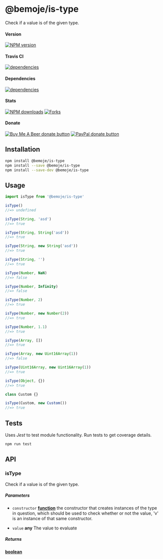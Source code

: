 # @bemoje/is-type

Check if a value is of the given type.

#### Version

<span><a href="https://npmjs.org/@bemoje/is-type" title="View this project on NPM"><img src="https://img.shields.io/npm/v/@bemoje/is-type" alt="NPM version" /></a></span>

#### Travis CI

<span><a href="https://npmjs.org/@bemoje/is-type" title="View this project on NPM"><img src="https://travis-ci.org/bemoje/bemoje-is-type.svg?branch=master" alt="dependencies" /></a></span>

#### Dependencies

<span><a href="https://npmjs.org/@bemoje/is-type" title="View this project on NPM"><img src="https://david-dm.org/bemoje/bemoje-is-type.svg" alt="dependencies" /></a></span>

#### Stats

<span><a href="https://npmjs.org/@bemoje/is-type" title="View this project on NPM"><img src="https://img.shields.io/npm/dt/@bemoje/is-type" alt="NPM downloads" /></a></span>
<span><a href="https://github.com/bemoje/bemoje-is-type/fork" title="Fork this project"><img src="https://img.shields.io/github/forks/bemoje/bemoje-is-type" alt="Forks" /></a></span>

#### Donate

<span><a href="https://www.buymeacoffee.com/bemoje" title="Donate to this project using Buy Me A Beer"><img src="https://img.shields.io/badge/buy%20me%20a%20coffee-donate-yellow.svg?label=Buy me a beer!" alt="Buy Me A Beer donate button" /></a></span>
<span><a href="https://paypal.me/forstaaloen" title="Donate to this project using Paypal"><img src="https://img.shields.io/badge/paypal-donate-yellow.svg?label=PayPal" alt="PayPal donate button" /></a></span>

## Installation

```sh
npm install @bemoje/is-type
npm install --save @bemoje/is-type
npm install --save-dev @bemoje/is-type
```

## Usage

```javascript
import isType from '@bemoje/is-type'

isType()
//=> undefined

isType(String, 'asd')
//=> true

isType(String, String('asd'))
//=> true

isType(String, new String('asd'))
//=> true

isType(String, '')
//=> true

isType(Number, NaN)
//=> false

isType(Number, Infinity)
//=> false

isType(Number, 2)
//=> true

isType(Number, new Number(2))
//=> true

isType(Number, 1.1)
//=> true

isType(Array, [])
//=> true

isType(Array, new Uint16Array(1))
//=> false

isType(Uint16Array, new Uint16Array(1))
//=> true

isType(Object, {})
//=> true

class Custom {}

isType(Custom, new Custom())
//=> true

```


## Tests
Uses *Jest* to test module functionality. Run tests to get coverage details.

```bash
npm run test
```

## API
### isType

Check if a value is of the given type.

##### Parameters

-   `constructor` **[function][3]** the constructor that creates instances of the type in question, which should be used to check whether or not the value, 'v' is an instance of that same constructor.

-   `value` **any** The value to evaluate

##### Returns
**[boolean][4]** 

[1]: #istype

[2]: #parameters

[3]: https://developer.mozilla.org/docs/Web/JavaScript/Reference/Statements/function

[4]: https://developer.mozilla.org/docs/Web/JavaScript/Reference/Global_Objects/Boolean